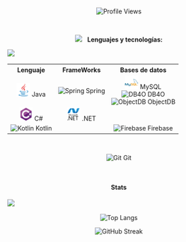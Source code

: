 <br>
<p align="center">
  <img src="https://komarev.com/ghpvc/?username=althausdev&label=Profile%20views&color=0e75b6&style=flat" alt="Profile Views">
</p>

<br>

<p align="center">
  <img src="https://media2.giphy.com/media/QssGEmpkyEOhBCb7e1/giphy.gif?cid=ecf05e47a0n3gi1bfqntqmob8g9aid1oyj2wr3ds3mg700bl&rid=giphy.gif" width="35">
  &nbsp;
  <b>Lenguajes y tecnologías:</b>
</p>

<table align="center">
<img src="https://user-images.githubusercontent.com/73097560/115834477-dbab4500-a447-11eb-908a-139a6edaec5c.gif">
  <tr>
    <th align="center">Lenguaje</th>
    <th align="center">FrameWorks</th>
    <th align="center">Bases de datos</th>
  </tr>
  <tr>
    <td align="center">
      <img src="https://raw.githubusercontent.com/devicons/devicon/master/icons/java/java-original.svg" alt="Java" width="30" height="30"> Java
    </td>
    <td align="center">
      <img src="https://www.vectorlogo.zone/logos/springio/springio-icon.svg" alt="Spring" width="30" height="30"> Spring
    </td>
    <td align="center">
      <img src="https://raw.githubusercontent.com/devicons/devicon/master/icons/mysql/mysql-original-wordmark.svg" alt="MySQL" width="30" height="30"> MySQL <br>
      <img src="https://img.icons8.com/ios-filled/50/000000/database.png" alt="DB4O" width="30" height="30"> DB4O <br>
      <img src="https://img.icons8.com/ios-filled/50/000000/database.png" alt="ObjectDB" width="30" height="30"> ObjectDB
    </td>
  </tr>  
  <tr>
    <td align="center">
      <img src="https://raw.githubusercontent.com/devicons/devicon/master/icons/csharp/csharp-original.svg" alt="C#" width="30" height="30"> C#
    </td>
    <td align="center">
      <img src="https://raw.githubusercontent.com/devicons/devicon/master/icons/dot-net/dot-net-original-wordmark.svg" alt=".NET" width="30" height="30"> .NET
    </td>
    <td align="center">
    </td>
  </tr>
  <tr>
    <td align="center">
      <img src="https://www.vectorlogo.zone/logos/kotlinlang/kotlinlang-icon.svg" alt="Kotlin" width="30" height="30"> Kotlin
    </td>
    <td align="center"></td>
    <td align="center">
      <img src="https://www.vectorlogo.zone/logos/firebase/firebase-icon.svg" alt="Firebase" width="30" height="30"> Firebase
    </td>
  </tr> 
</table>

<br>
  <p align="center">    
    <img src="https://www.vectorlogo.zone/logos/git-scm/git-scm-icon.svg" alt="Git" width="30" height="30"> Git 
  </p>
<br>

<h4 align="center">Stats</h4>
<img src="https://user-images.githubusercontent.com/73097560/115834477-dbab4500-a447-11eb-908a-139a6edaec5c.gif">
<p align="center">
  <img src="https://github-readme-stats.vercel.app/api/top-langs?username=althausdev&show_icons=true&locale=en&layout=compact" alt="Top Langs">
</p>

<p align="center">
  <img src="https://github-readme-streak-stats.herokuapp.com/?user=althausdev" alt="GitHub Streak">
</p>

